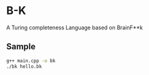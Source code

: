 # B-K

A Turing completeness Language based on BrainF**k

## Sample

```bash
g++ main.cpp -o bk
./bk hello.bk
```
